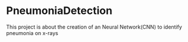 # PneumoniaDetection
This project is about the creation of an Neural Network(CNN) to identify pneumonia on x-rays

